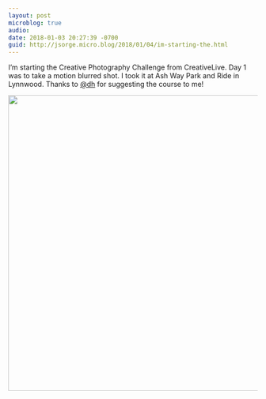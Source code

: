 ```yaml
---
layout: post
microblog: true
audio: 
date: 2018-01-03 20:27:39 -0700
guid: http://jsorge.micro.blog/2018/01/04/im-starting-the.html
---
```

I’m starting the Creative Photography Challenge from CreativeLive. Day 1 was to take a motion blurred shot. I took it at Ash Way Park and Ride in Lynnwood. Thanks to [@dh](https://micro.blog/dh) for suggesting the course to me!

<img src="http://mb.jsorge.net/uploads/2018/6c2de06477.jpg" width="600" height="599" />
